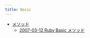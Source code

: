 ```yaml
---
title: Basic
---
```



- [メソッド](./メソッド/index.md)
    - [2007-03-12 Ruby Basic メソッド](./../../../../../d/2007/03/12/Ruby_Baisc_メソッド.md)




